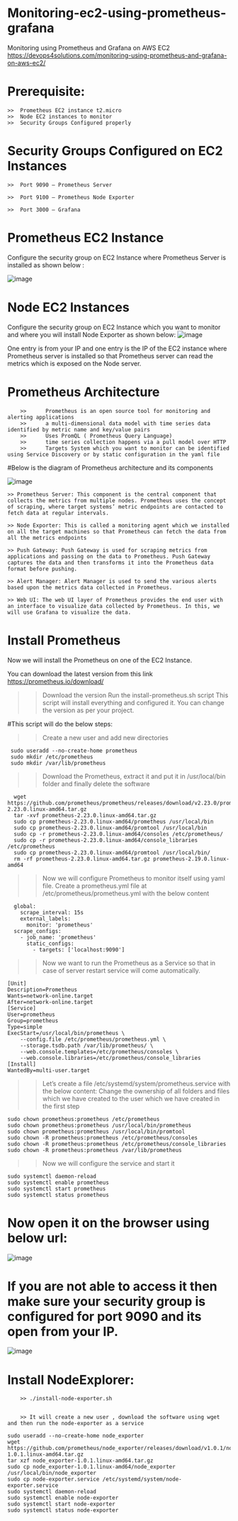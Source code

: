# Monitoring-ec2-using-prometheus-grafana

Monitoring using Prometheus and Grafana on AWS EC2
https://devops4solutions.com/monitoring-using-prometheus-and-grafana-on-aws-ec2/
# Prerequisite:

    >>  Prometheus EC2 instance t2.micro 
    >>  Node EC2 instances to monitor
    >>  Security Groups Configured properly

# Security Groups Configured on EC2 Instances
    >>  Port 9090 — Prometheus Server

    >>  Port 9100 — Prometheus Node Exporter

    >>  Port 3000 — Grafana

# Prometheus EC2 Instance
  Configure the security group on EC2 Instance where Prometheus Server is installed as shown below :
  
 ![image](https://user-images.githubusercontent.com/84037413/125496703-c4810f49-9314-400e-be1c-ffe98a929927.png)



# Node EC2 Instances
  Configure the security group on EC2 Instance which you want to monitor and where you will install Node Exporter as shown below:
![image](https://user-images.githubusercontent.com/84037413/125496739-c257b4f5-a246-43df-9c32-043c1f4e8173.png)

  One entry is from your IP and one entry is the IP of the EC2 instance where Prometheus server is installed so that Prometheus server can read the metrics which is exposed on the Node server.


# Prometheus Architecture
        >>      Prometheus is an open source tool for monitoring and alerting applications
        >>      a multi-dimensional data model with time series data identified by metric name and key/value pairs
        >>      Uses PromQL ( Prometheus Query Language)
        >>      time series collection happens via a pull model over HTTP
        >>      Targets System which you want to monitor can be identified using Service Discovery or by static configuration in the yaml file

#Below is the diagram of Prometheus architecture and its components

![image](https://user-images.githubusercontent.com/84037413/125496782-57484707-b211-4e1c-a2ec-36088aa364ce.png)


    >> Prometheus Server: This component is the central component that collects the metrics from multiple nodes. Prometheus uses the concept of scraping, where target systems’ metric endpoints are contacted to fetch data at regular intervals.

    >> Node Exporter: This is called a monitoring agent which we installed on all the target machines so that Prometheus can fetch the data from all the metrics endpoints

    >> Push Gateway: Push Gateway is used for scraping metrics from applications and passing on the data to Prometheus. Push Gateway captures the data and then transforms it into the Prometheus data format before pushing.

    >> Alert Manager: Alert Manager is used to send the various alerts based upon the metrics data collected in Prometheus.

    >> Web UI: The web UI layer of Prometheus provides the end user with an interface to visualize data collected by Prometheus. In this, we will use Grafana to visualize the data.

Install Prometheus
==================

Now we will install the Prometheus on one of the EC2 Instance.

You can download the latest version from this link https://prometheus.io/download/

  >>  Download the version
  >>  Run the install-prometheus.sh script
  >>  This script will install everything and configured it. You can change the version as per your project.

#This script will do the below steps:

  >>  Create a new user and add new directories
 ```
  sudo useradd --no-create-home prometheus
  sudo mkdir /etc/prometheus
  sudo mkdir /var/lib/prometheus
 ```
  >>  Download the Prometheus, extract it and put it in /usr/local/bin folder and finally delete the software
  
```
  wget  https://github.com/prometheus/prometheus/releases/download/v2.23.0/prometheus-2.23.0.linux-amd64.tar.gz
  tar -xvf prometheus-2.23.0.linux-amd64.tar.gz
  sudo cp prometheus-2.23.0.linux-amd64/prometheus /usr/local/bin
  sudo cp prometheus-2.23.0.linux-amd64/promtool /usr/local/bin
  sudo cp -r prometheus-2.23.0.linux-amd64/consoles /etc/prometheus/
  sudo cp -r prometheus-2.23.0.linux-amd64/console_libraries /etc/prometheus
  sudo cp prometheus-2.23.0.linux-amd64/promtool /usr/local/bin/
  rm -rf prometheus-2.23.0.linux-amd64.tar.gz prometheus-2.19.0.linux-amd64
```
  >>  Now we will configure Prometheus to monitor itself using yaml file. Create a prometheus.yml file at /etc/prometheus/prometheus.yml with the below content

```
  global:
    scrape_interval: 15s
    external_labels:
      monitor: 'prometheus'
  scrape_configs:
    - job_name: 'prometheus'
      static_configs:
        - targets: ['localhost:9090']
```
  >>  Now we want to run the Prometheus as a Service so that in case of server restart service will come automatically.
```
[Unit]
Description=Prometheus
Wants=network-online.target
After=network-online.target
[Service]
User=prometheus
Group=prometheus
Type=simple
ExecStart=/usr/local/bin/prometheus \
    --config.file /etc/prometheus/prometheus.yml \
    --storage.tsdb.path /var/lib/prometheus/ \
    --web.console.templates=/etc/prometheus/consoles \
    --web.console.libraries=/etc/prometheus/console_libraries
[Install]
WantedBy=multi-user.target
```
  >>  Let’s create a file /etc/systemd/system/prometheus.service with the below content:
  >>  Change the ownership of all folders and files which we have created to the user which we have created in the first step
```
sudo chown prometheus:prometheus /etc/prometheus
sudo chown prometheus:prometheus /usr/local/bin/prometheus
sudo chown prometheus:prometheus /usr/local/bin/promtool
sudo chown -R prometheus:prometheus /etc/prometheus/consoles
sudo chown -R prometheus:prometheus /etc/prometheus/console_libraries
sudo chown -R prometheus:prometheus /var/lib/prometheus
```
  >>  Now we will configure the service and start it
```
sudo systemctl daemon-reload
sudo systemctl enable prometheus
sudo systemctl start prometheus
sudo systemctl status prometheus
```

# Now open it on the browser using below url:

![image](https://user-images.githubusercontent.com/84037413/125498275-25e6f46d-3335-4f35-95a5-3f90b5d0b1af.png)

# If you are not able to access it then make sure your security group is configured for port 9090 and its open from your IP.
![image](https://user-images.githubusercontent.com/84037413/125498357-0dde9a2d-68b4-438c-bb0b-a5889250a931.png)



Install NodeExplorer:
====================

        >> ./install-node-exporter.sh


        >> It will create a new user , download the software using wget and then run the node-exporter as a service

```
sudo useradd --no-create-home node_exporter
wget https://github.com/prometheus/node_exporter/releases/download/v1.0.1/node_exporter-1.0.1.linux-amd64.tar.gz
tar xzf node_exporter-1.0.1.linux-amd64.tar.gz
sudo cp node_exporter-1.0.1.linux-amd64/node_exporter /usr/local/bin/node_exporter
sudo cp node-exporter.service /etc/systemd/system/node-exporter.service
sudo systemctl daemon-reload
sudo systemctl enable node-exporter
sudo systemctl start node-exporter
sudo systemctl status node-exporter

```





